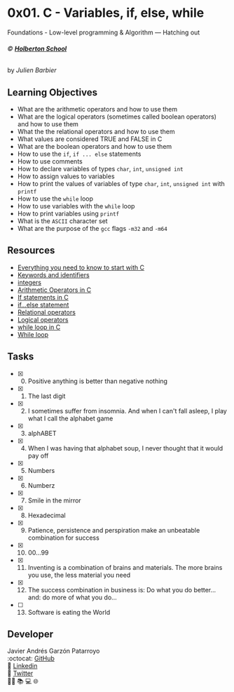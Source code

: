 # 0x01. C - Variables, if, else, while
Foundations - Low-level programming & Algorithm ― Hatching out

###### :copyright: **[Holberton School](https://www.holbertonschool.com/)**
by _Julien Barbier_

## Learning Objectives
* What are the arithmetic operators and how to use them
* What are the logical operators (sometimes called boolean operators) and how to use them
* What the the relational operators and how to use them
* What values are considered TRUE and FALSE in C
* What are the boolean operators and how to use them
* How to use the ```if```, ```if ... else``` statements
* How to use comments
* How to declare variables of types ```char```, ```int```, ```unsigned int```
* How to assign values to variables
* How to print the values of variables of type ```char```, ```int```, ```unsigned int``` with ```printf```
* How to use the ```while``` loop
* How to use variables with the ```while``` loop
* How to print variables using ```printf```
* What is the ```ASCII``` character set
* What are the purpose of the ```gcc``` flags ```-m32``` and ```-m64```

## Resources
* [Everything you need to know to start with C](https://docs.google.com/presentation/d/1ghto-TsXqgPRuEVmiCp7GvGttobdTLF4Yq8IRXwzvHY/edit#slide=id.p)
* [Keywords and identifiers](https://publications.gbdirect.co.uk//c_book/chapter2/keywords_and_identifiers.html)
* [integers](https://publications.gbdirect.co.uk//c_book/chapter2/integral_types.html)
* [Arithmetic Operators in C](https://www.tutorialspoint.com/cprogramming/c_arithmetic_operators.htm)
* [If statements in C](https://www.cprogramming.com/tutorial/c/lesson2.html)
* [if…else statement](https://www.tutorialspoint.com/cprogramming/if_else_statement_in_c.htm)
* [Relational operators](https://www.tutorialspoint.com/cprogramming/c_relational_operators.htm)
* [Logical operators](https://fresh2refresh.com/c-programming/c-operators-expressions/c-logical-operators/)
* [while loop in C](https://www.tutorialspoint.com/cprogramming/c_while_loop.htm)
* [While loop](https://www.youtube.com/watch?v=Ju1LYO9pkaI)

## Tasks
* [x] 0. Positive anything is better than negative nothing
* [x] 1. The last digit
* [x] 2. I sometimes suffer from insomnia. And when I can't fall asleep, I play what I call the alphabet game
* [x] 3. alphABET
* [x] 4. When I was having that alphabet soup, I never thought that it would pay off
* [x] 5. Numbers
* [x] 6. Numberz
* [x] 7. Smile in the mirror
* [x] 8. Hexadecimal
* [x] 9. Patience, persistence and perspiration make an unbeatable combination for success
* [x] 10. 00...99
* [x] 11. Inventing is a combination of brains and materials. The more brains you use, the less material you need
* [x] 12. The success combination in business is: Do what you do better... and: do more of what you do...
* [ ] 13. Software is eating the World

## Developer
Javier Andrés Garzón Patarroyo  
:octocat: [GitHub](https://github.com/javierandresgp/)  
:link: [Linkedin](https://www.linkedin.com/in/javierandresgp/)  
:link: [Twitter](https://twitter.com/javierandresgp0)  
:man_technologist: :books: :computer: :globe_with_meridians:
